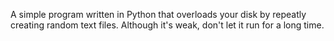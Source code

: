 A simple program written in Python that overloads your disk by repeatly creating random text files. Although it's weak, don't let it run for a long time.
